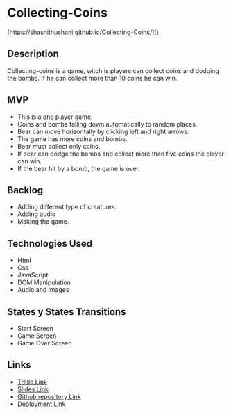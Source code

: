 # Collecting-Coins

[https://shashithushani.github.io/Collecting-Coins/]()

## Description

Collecting-coins is a game, witch is players can collect coins and dodging the bombs. If he can collect more than 10 coins he can win.

## MVP

- This is a one player game.
- Coins and bombs falling down automatically to random places.
- Bear can move horizontally by clicking left and right arrows.
- The game has more coins and bombs.
- Bear must collect only coins.
- If bear can dodge the bombs and collect more than five coins the player can win.
- If the bear hit by a bomb, the game is over.

## Backlog

- Adding different type of creatures.
- Adding audio
- Making the game.

## Technologies Used

- Html
- Css
- JavaScript
- DOM Manipulation
- Audio and images

## States y States Transitions

- Start Screen
- Game Screen
- Game Over Screen

## Links

- [Trello Link](https://trello.com/b/uPSmBDBu/collecting-coins)
- [Slides Link](file:///Users/shashi/Downloads/Collecting-Coins.pdf)
- [Github repository Link](https://github.com/Shashithushani/Collecting-Coins)
- [Deployment Link](https://shashithushani.github.io/Collecting-Coins/)
